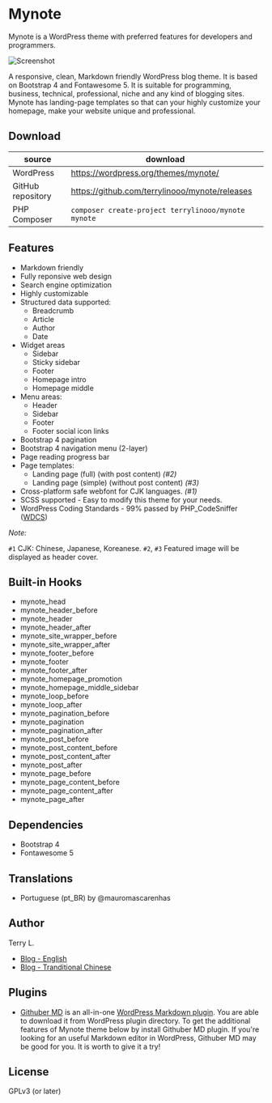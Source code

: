 # Mynote

Mynote is a WordPress theme with preferred features for developers and programmers.

![Screenshot](./screenshot.png)

A responsive, clean, Markdown friendly WordPress blog theme. It is based on Bootstrap 4 and Fontawesome 5. It is suitable for programming, business, technical, professional, niche and any kind of blogging sites. Mynote has landing-page templates so that can your highly customize your homepage, make your website unique and professional.

## Download

| source | download | 
| --- | --- | 
| WordPress | https://wordpress.org/themes/mynote/ |
| GitHub repository | https://github.com/terrylinooo/mynote/releases | 
| PHP Composer | `composer create-project terrylinooo/mynote mynote` |

## Features

- Markdown friendly
- Fully reponsive web design
- Search engine optimization
- Highly customizable
- Structured data supported:
  - Breadcrumb
  - Article
  - Author
  - Date
- Widget areas
  - Sidebar
  - Sticky sidebar
  - Footer
  - Homepage intro
  - Homepage middle
- Menu areas:
  - Header
  - Sidebar
  - Footer
  - Footer social icon links
- Bootstrap 4 pagination
- Bootstrap 4 navigation menu (2-layer)
- Page reading progress bar
- Page templates:
  - Landing page (full) (with post content) *(#2)*
  - Landing page (simple) (without post content) *(#3)*
- Cross-platform safe webfont for CJK languages. *(#1)*
- SCSS supported - Easy to modify this theme for your needs.
- WordPress Coding Standards - 99% passed by PHP_CodeSniffer ([WDCS](https://github.com/WordPress-Coding-Standards/WordPress-Coding-Standards))

*Note:*

`#1` CJK: Chinese, Japanese, Koreanese.
`#2`, `#3` Featured image will be displayed as header cover.

## Built-in Hooks

- mynote_head
- mynote_header_before
- mynote_header
- mynote_header_after
- mynote_site_wrapper_before
- mynote_site_wrapper_after
- mynote_footer_before
- mynote_footer
- mynote_footer_after
- mynote_homepage_promotion
- mynote_homepage_middle_sidebar
- mynote_loop_before
- mynote_loop_after
- mynote_pagination_before
- mynote_pagination
- mynote_pagination_after
- mynote_post_before
- mynote_post_content_before
- mynote_post_content_after
- mynote_post_after
- mynote_page_before
- mynote_page_content_before
- mynote_page_content_after
- mynote_page_after

## Dependencies

- Bootstrap 4
- Fontawesome 5

## Translations

- Portuguese (pt_BR) by @mauromascarenhas

## Author

Terry L.
- [Blog - English](https://terryl.in/) 
- [Blog - Tranditional Chinese](https://terryl.in/zh/)

## Plugins 
- [Githuber MD](https://github.com/terrylinooo/githuber-md) is an all-in-one [WordPress Markdown plugin](https://wordpress.org/plugins/wp-githuber-md/). You are able to download it from WordPress plugin directory. To get the additional features of Mynote theme below by install Githuber MD plugin. If you're looking for an useful Markdown editor in WordPress, Githuber MD may be good for you. It is worth to give it a try!

## License

GPLv3 (or later)
